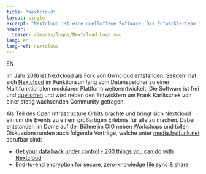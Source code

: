 ```yaml
---
title: "Nextcloud"
layout: single
excerpt: "Nextcloud ist eine quelloffene Software. Das Entwicklerteam trägt gern dazu bei den OIO großartig zu machen. "
header:
  teaser: /images/logos/Nextcloud_Logo.svg
lang: en
lang-ref: nextcloud
---
```

EN

Im Jahr 2016 ist [Nextcloud](https://nextcloud.com/ "Nextcloud") als Fork von Owncloud entstanden. Seitdem hat sich [Nextcloud](https://nextcloud.com/ "Nextcloud") im Funktionsumfang vom Datenspeicher zu einer Multifunktionalen modularen Plattform weiterentwickelt. Die Software ist frei und [quelloffen](https://github.com/nextcloud "Quellcode bei GitHub") und wird neben den Entwicklern um Frank Karlitschek von einer stetig wachsenden Community getragen.

Als Teil des Open Infrastructure Orbits brachte und bringt sich Nextcloud ein um die Events zu einem großartigen Erlebnis für alle zu machen. Dabei entstanden im Dome auf der Bühne im OIO neben Workshops und tollen Diskussionsrunden auch folgende Vorträge, welche unter [media.freifunk.net](https://media.freifunk.net/ "media.freifunk.net") abrufbar sind:

* [Get your data back under control - 200 things you can do with Nextcloud](https://media.freifunk.net/v/35c3oio-67-get-your-data-back-under-control-200-things-you-can-do-with-nextcloud "Get your data back under control - 200 things you can do with Nextcloud")
* [End-to-end encryption for secure, zero-knowledge file sync & share](https://media.freifunk.net/v/35c3oio-68-end-to-end-encryption-for-secure-zero-knowledge-file-sync-share "End-to-end encryption for secure, zero-knowledge file sync & share")

